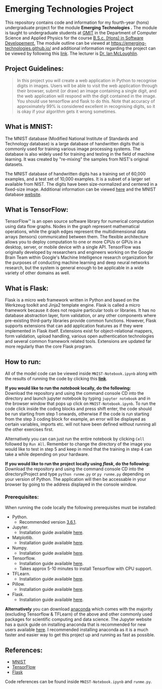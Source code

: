 # Emerging Technologies Project
This repository contains code and information for my fourth-year (hons) undergraduate project for the module **Emerging Technologies .**
The module is taught to undergraduate students at [GMIT](http://www.gmit.ie/) in the Department of Computer Science and Applied Physics for the course [B.S.c. (Hons) in Software Developement.](https://www.gmit.ie/software-development/bachelor-science-honours-software-development) The module outline can be viewed at https://emerging-technologies.github.io/ and additional information regarding the project can be viewed by following this [link](https://emerging-technologies.github.io/problems/project.html). The lecturer is  [Dr. Ian McLoughlin](https://ianmcloughlin.github.io/).

## Project Guidelines:
> In this project you will create a web application in Python to recognise digits in images. Users will be able to visit the web application through their browser, submit (or draw) an image containing a single digit, and the web application will respond with the digit contained in the image. You should use tensorflow and flask to do this. Note that accuracy of approximately 99% is considered excellent in recognising digits, so it is okay if your algorithm gets it wrong sometimes.

## What is MNIST:
The MNIST database (Modified National Institute of Standards and Technology database) is a large database of handwritten digits that is commonly used for training various image processing systems. The database is also widely used for training and testing in the field of machine learning. It was created by "re-mixing" the samples from NIST's original datasets.  

The MNIST database of handwritten digits has a training set of 60,000 examples, and a test set of 10,000 examples. It is a subset of a larger set available from NIST. The digits have been size-normalized and centered in a fixed-size image. Additional information can be viewed [here](https://en.wikipedia.org/wiki/MNIST_database) and the MNIST database [website](http://yann.lecun.com/exdb/mnist/).

## What is TensorFlow: 
TensorFlow™ is an open source software library for numerical computation using data flow graphs. Nodes in the graph represent mathematical operations, while the graph edges represent the multidimensional data arrays (tensors) communicated between them. The flexible architecture allows you to deploy computation to one or more CPUs or GPUs in a desktop, server, or mobile device with a single API. TensorFlow was originally developed by researchers and engineers working on the Google Brain Team within Google's Machine Intelligence research organization for the purposes of conducting machine learning and deep neural networks research, but the system is general enough to be applicable in a wide variety of other domains as well.

## What is Flask:  
Flask is a micro web framework written in Python and based on the Werkzeug toolkit and Jinja2 template engine. Flask is called a micro framework because it does not require particular tools or libraries. It has no database abstraction layer, form validation, or any other components where pre-existing third-party libraries provide common functions. However, Flask supports extensions that can add application features as if they were implemented in Flask itself. Extensions exist for object-relational mappers, form validation, upload handling, various open authentication technologies and several common framework related tools. Extensions are updated far more regularly than the core Flask program.

## How to run:
All of the model code can be viewed inside `MNIST-Notebook.ipynb` along with the results of running the code by clicking this **[link](https://github.com/RicardsGraudins/Emerging-Technologies-Project/blob/master/MNIST-Notebook.ipynb)**.

**If you would like to run the *notebook* locally, do the following:**  
Download the repository and using the command console CD into the directory and launch jupyter notebook by typing `jupyter notebook` and in the browser window that pops up click on `MNIST-Notebook.ipynb`. To run the code click inside the coding blocks and press shift enter, the code should be run starting from step 1 onwards, otherwise if the code is run starting from the step 3 coding block for example, an error will be displayed as certain variables, imports etc. will not have been defined without running all the other exercises first.

Alternatively you can can just run the entire notebook by clicking `Cell` followed by `Run All`. Remember to change the directory of the image you would like to test in step 5 and keep in mind that the training in step 4 can take a while depending on your hardware.

**If you would like to run the project locally using *flask*, do the following:**  
Download the repository and using the command console CD into the directory/Project and type `python runme.py` or `py runme.py` depending on your version of Python. The application will then be accessable in your browser by going to the address displayed in the console window.

### Prerequisites:
When running the code locally the following prerequisites must be installed:  
* Python.  
  - Recommended version [3.6.1](https://www.python.org/downloads/release/python-361/).
* Jupyter.  
  - Installation guide available [here](http://jupyter.readthedocs.io/en/latest/install.html).
* Matplotlib.  
  - Installation guide available [here](https://matplotlib.org/downloads.html).
* Numpy.  
  - Installation guide available [here](http://www.numpy.org/).
* Tensorflow.
  - Installation guide available [here](https://www.tensorflow.org/install/).
  - Takes approx 5-10 minutes to install Tensorflow with CPU support.
* TFLearn.
  - Installation guide available [here](http://tflearn.org/installation/).
* Pillow.
  - Installation guide available [here](http://pillow.readthedocs.io/en/3.4.x/installation.html).
* Flask.
  - Installation guide available [here](http://flask.pocoo.org/docs/0.12/installation/).
  
**Alternatively** you can download [anaconda](https://anaconda.org/anaconda/python) which comes with the majority (excluding Tensorflow & TFLearn) of the above and other commonly used packages for scientific computing and data science. The Jupyter website has a quick guide on installing anaconda that is recommended for new users available [here](http://jupyter.readthedocs.io/en/latest/install.html). I recommended installing anaconda as it is a much faster and easier way to get this project up and running as fast as possible.

## References:
* [MNIST](https://en.wikipedia.org/wiki/MNIST_database)  
* [TensorFlow](https://www.tensorflow.org/)  
* [Flask](http://flask.pocoo.org/docs/0.12/)  

Code references can be found inside `MNIST-Notebook.ipynb` and `runme.py`.
